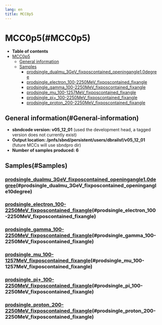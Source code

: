 ```yaml
---
lang: en
title: MCC0p5
---
```




MCC0p5(#MCC0p5)
================================

-   **Table of contents**
-   [MCC0p5](#MCC0p5)
    -   [General information](#General-information)
    -   [Samples](#Samples)
        -   [prodsingle\_dualmu\_3GeV\_fixposcontained\_openingangle1.0degree](#prodsingle_dualmu_3GeV_fixposcontained_openingangle10degree)
        -   [prodsingle\_electron\_100-2250MeV\_fixposcontained\_fixangle](#prodsingle_electron_100-2250MeV_fixposcontained_fixangle)
        -   [prodsingle\_gamma\_100-2250MeV\_fixposcontained\_fixangle](#prodsingle_gamma_100-2250MeV_fixposcontained_fixangle)
        -   [prodsingle\_mu\_100-1257MeV\_fixposcontained\_fixangle](#prodsingle_mu_100-1257MeV_fixposcontained_fixangle)
        -   [prodsingle\_pi+\_100-2250MeV\_fixposcontained\_fixangle](#prodsingle_pi_100-2250MeV_fixposcontained_fixangle)
        -   [prodsingle\_proton\_200-2250MeV\_fixposcontained\_fixangle](#prodsingle_proton_200-2250MeV_fixposcontained_fixangle)



General information(#General-information) 
----------------------------------------------------------

-   **sbndcode version: v05\_12\_01** (used the development head, a
    tagged version does not currently exist)
-   **Output location:
    /pnfs/sbnd/persistent/users/dbrailsf/v05\_12\_01** (future MCCs will
    use sbndpro dir)
-   **Number of samples produced: 6**



Samples(#Samples) 
----------------------------------



### [prodsingle\_dualmu\_3GeV\_fixposcontained\_openingangle1.0degree](Prodsingle_dualmu_3GeV_fixposcontained_openingangle10degree.html)(#prodsingle_dualmu_3GeV_fixposcontained_openingangle10degree) 



### [prodsingle\_electron\_100-2250MeV\_fixposcontained\_fixangle](Prodsingle_electron_100-2250MeV_fixposcontained_fixangle.html)(#prodsingle_electron_100-2250MeV_fixposcontained_fixangle) 



### [prodsingle\_gamma\_100-2250MeV\_fixposcontained\_fixangle](Prodsingle_gamma_100-2250MeV_fixposcontained_fixangle.html)(#prodsingle_gamma_100-2250MeV_fixposcontained_fixangle) 



### [prodsingle\_mu\_100-1257MeV\_fixposcontained\_fixangle](Prodsingle_mu_100-1257MeV_fixposcontained_fixangle.html)(#prodsingle_mu_100-1257MeV_fixposcontained_fixangle) 



### [prodsingle\_pi+\_100-2250MeV\_fixposcontained\_fixangle](Prodsingle_pi+_100-2250MeV_fixposcontained_fixangle.html)(#prodsingle_pi_100-2250MeV_fixposcontained_fixangle) 



### [prodsingle\_proton\_200-2250MeV\_fixposcontained\_fixangle](Prodsingle_proton_200-2250MeV_fixposcontained_fixangle.html)(#prodsingle_proton_200-2250MeV_fixposcontained_fixangle) 
